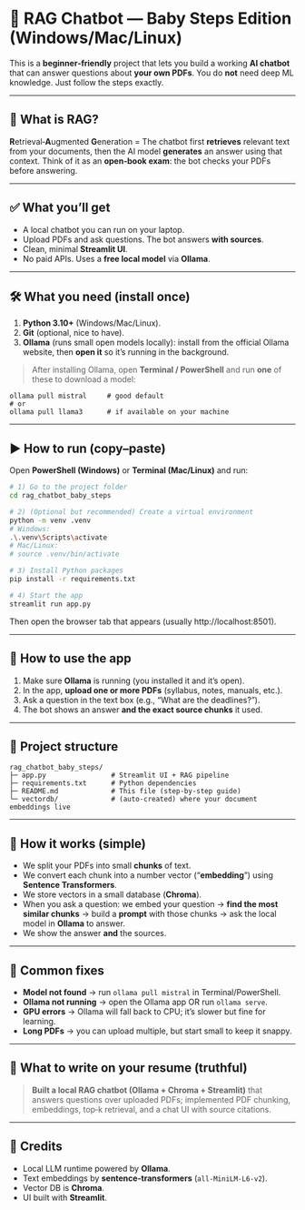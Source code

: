 # 🍼 RAG Chatbot — Baby Steps Edition (Windows/Mac/Linux)

This is a **beginner‑friendly** project that lets you build a working **AI chatbot** that can answer questions about **your own PDFs**.
You do **not** need deep ML knowledge. Just follow the steps exactly.

---

## 🧠 What is RAG?
**R**etrieval‑**A**ugmented **G**eneration = The chatbot first **retrieves** relevant text from your documents, then the AI model **generates** an answer using that context.
Think of it as an **open‑book exam**: the bot checks your PDFs before answering.

---

## ✅ What you’ll get
- A local chatbot you can run on your laptop.
- Upload PDFs and ask questions. The bot answers **with sources**.
- Clean, minimal **Streamlit UI**.
- No paid APIs. Uses a **free local model** via **Ollama**.

---

## 🛠️ What you need (install once)
1) **Python 3.10+** (Windows/Mac/Linux).  
2) **Git** (optional, nice to have).  
3) **Ollama** (runs small open models locally): install from the official Ollama website, then **open it** so it’s running in the background.

> After installing Ollama, open **Terminal / PowerShell** and run **one** of these to download a model:
```
ollama pull mistral     # good default
# or
ollama pull llama3      # if available on your machine
```

---

## ▶️ How to run (copy–paste)
Open **PowerShell (Windows)** or **Terminal (Mac/Linux)** and run:

```bash
# 1) Go to the project folder
cd rag_chatbot_baby_steps

# 2) (Optional but recommended) Create a virtual environment
python -m venv .venv
# Windows:
.\.venv\Scripts\activate
# Mac/Linux:
# source .venv/bin/activate

# 3) Install Python packages
pip install -r requirements.txt

# 4) Start the app
streamlit run app.py
```

Then open the browser tab that appears (usually http://localhost:8501).

---

## 🧾 How to use the app
1) Make sure **Ollama** is running (you installed it and it’s open).
2) In the app, **upload one or more PDFs** (syllabus, notes, manuals, etc.).
3) Ask a question in the text box (e.g., “What are the deadlines?”).
4) The bot shows an answer **and the exact source chunks** it used.

---

## 📁 Project structure
```
rag_chatbot_baby_steps/
├─ app.py                # Streamlit UI + RAG pipeline
├─ requirements.txt      # Python dependencies
├─ README.md             # This file (step-by-step guide)
└─ vectordb/             # (auto-created) where your document embeddings live
```

---

## 🧩 How it works (simple)
- We split your PDFs into small **chunks** of text.
- We convert each chunk into a number vector (“**embedding**”) using **Sentence Transformers**.
- We store vectors in a small database (**Chroma**).
- When you ask a question: we embed your question → **find the most similar chunks** →
  build a **prompt** with those chunks → ask the local model in **Ollama** to answer.
- We show the answer **and** the sources.

---

## 🧯 Common fixes
- **Model not found** → run `ollama pull mistral` in Terminal/PowerShell.
- **Ollama not running** → open the Ollama app OR run `ollama serve`.
- **GPU errors** → Ollama will fall back to CPU; it’s slower but fine for learning.
- **Long PDFs** → you can upload multiple, but start small to keep it snappy.

---

## 🏁 What to write on your resume (truthful)
> **Built a local RAG chatbot (Ollama + Chroma + Streamlit)** that answers questions over uploaded PDFs; implemented PDF chunking, embeddings, top‑k retrieval, and a chat UI with source citations.

---

## 🙏 Credits
- Local LLM runtime powered by **Ollama**.
- Text embeddings by **sentence-transformers** (`all-MiniLM-L6-v2`).
- Vector DB is **Chroma**.
- UI built with **Streamlit**.

